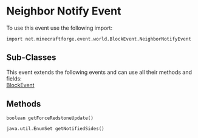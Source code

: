 # Neighbor Notify Event

To use this event use the following import:
```groovy:no-line-numbers
import net.minecraftforge.event.world.BlockEvent.NeighborNotifyEvent
```

## Sub-Classes
This event extends the following events and can use all their methods and fields: <br>
[BlockEvent](index.md)

## Methods
```groovy:no-line-numbers
boolean getForceRedstoneUpdate()
```

```groovy:no-line-numbers
java.util.EnumSet getNotifiedSides()
```
